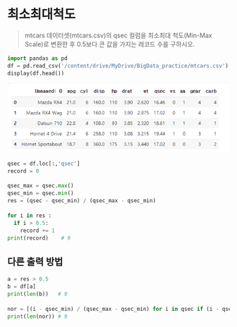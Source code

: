 # 최소최대척도

> mtcars 데이터셋(mtcars.csv)의 qsec 컬럼을 최소최대 척도(Min-Max Scale)로 변환한 후 0.5보다 큰 값을 가지는 레코드 수를 구하시오.

```python
import pandas as pd
df = pd.read_csv('/content/drive/MyDrive/BigData_practice/mtcars.csv')
display(df.head())
```

![image-20210719150258501](markdown-images\image-20210719150258501.png)

```python
qsec = df.loc[:,'qsec']
record = 0

qsec_max = qsec.max()
qsec_min = qsec.min()
res = (qsec - qsec_min) / (qsec_max - qsec_min)

for i in res :
  if i > 0.5:
    record += 1
print(record)	 # 9
```



## 다른 출력 방법

```python
a = res > 0.5
b = df[a]
print(len(b))	# 9

nor = [(i - qsec_min) / (qsec_max - qsec_min) for i in qsec if (i - qsec_min) / (qsec_max - qsec_min) > 0.5 ]
print(len(nor))	# 9
```

